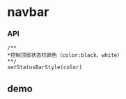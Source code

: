 # navbar

### API

```
/**
*控制顶部状态栏颜色（color:black，white）
**/
setStatusBarStyle(color)
```

## demo

```

```



